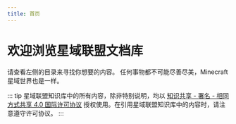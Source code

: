 ```yaml
---
title: 首页
---
```


# 欢迎浏览星域联盟文档库

请查看左侧的目录来寻找你想要的内容。
任何事物都不可能尽善尽美，Minecraft 星域世界也是一样。

::: tip
星域联盟知识库中的所有内容，除非特别说明，均以 [知识共享 - 署名 - 相同方式共享 4.0 国际许可协议](https://creativecommons.org/licenses/by-sa/4.0/deed.zh) 授权使用。在引用星域联盟知识库中的内容时，请注意遵守许可协议。
:::
